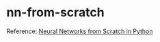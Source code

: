 # nn-from-scratch
Reference: [Neural Networks from Scratch in Python](https://www.youtube.com/playlist?list=PLQVvvaa0QuDcjD5BAw2DxE6OF2tius3V3)

